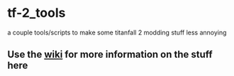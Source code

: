 # tf-2_tools
a couple tools/scripts to make some titanfall 2 modding stuff less annoying

## Use the [wiki](https://github.com/EM4Volts/tf-2_tools/wiki) for more information on the stuff here
